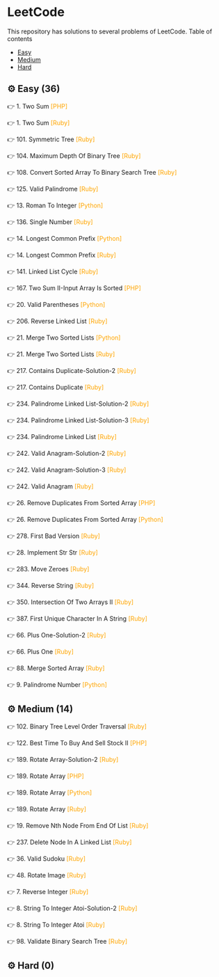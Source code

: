 # LeetCode
This repository has solutions to several problems of LeetCode.
Table of contents
- [Easy](#gear-easy-36)
- [Medium](#gear-medium-14)
- [Hard](#gear-hard-0)
## :gear: Easy (36)
:point_right: 1. Two Sum <span style='color: orange'>[PHP]</span>

:point_right: 1. Two Sum <span style='color: orange'>[Ruby]</span>

:point_right: 101. Symmetric Tree <span style='color: orange'>[Ruby]</span>

:point_right: 104. Maximum Depth Of Binary Tree <span style='color: orange'>[Ruby]</span>

:point_right: 108. Convert Sorted Array To Binary Search Tree <span style='color: orange'>[Ruby]</span>

:point_right: 125. Valid Palindrome <span style='color: orange'>[Ruby]</span>

:point_right: 13. Roman To Integer <span style='color: orange'>[Python]</span>

:point_right: 136. Single Number <span style='color: orange'>[Ruby]</span>

:point_right: 14. Longest Common Prefix <span style='color: orange'>[Python]</span>

:point_right: 14. Longest Common Prefix <span style='color: orange'>[Ruby]</span>

:point_right: 141. Linked List Cycle <span style='color: orange'>[Ruby]</span>

:point_right: 167. Two Sum II-Input Array Is Sorted <span style='color: orange'>[PHP]</span>

:point_right: 20. Valid Parentheses <span style='color: orange'>[Python]</span>

:point_right: 206. Reverse Linked List <span style='color: orange'>[Ruby]</span>

:point_right: 21. Merge Two Sorted Lists <span style='color: orange'>[Python]</span>

:point_right: 21. Merge Two Sorted Lists <span style='color: orange'>[Ruby]</span>

:point_right: 217. Contains Duplicate-Solution-2 <span style='color: orange'>[Ruby]</span>

:point_right: 217. Contains Duplicate <span style='color: orange'>[Ruby]</span>

:point_right: 234. Palindrome Linked List-Solution-2 <span style='color: orange'>[Ruby]</span>

:point_right: 234. Palindrome Linked List-Solution-3 <span style='color: orange'>[Ruby]</span>

:point_right: 234. Palindrome Linked List <span style='color: orange'>[Ruby]</span>

:point_right: 242. Valid Anagram-Solution-2 <span style='color: orange'>[Ruby]</span>

:point_right: 242. Valid Anagram-Solution-3 <span style='color: orange'>[Ruby]</span>

:point_right: 242. Valid Anagram <span style='color: orange'>[Ruby]</span>

:point_right: 26. Remove Duplicates From Sorted Array <span style='color: orange'>[PHP]</span>

:point_right: 26. Remove Duplicates From Sorted Array <span style='color: orange'>[Python]</span>

:point_right: 278. First Bad Version <span style='color: orange'>[Ruby]</span>

:point_right: 28. Implement Str Str <span style='color: orange'>[Ruby]</span>

:point_right: 283. Move Zeroes <span style='color: orange'>[Ruby]</span>

:point_right: 344. Reverse String <span style='color: orange'>[Ruby]</span>

:point_right: 350. Intersection Of Two Arrays II <span style='color: orange'>[Ruby]</span>

:point_right: 387. First Unique Character In A String <span style='color: orange'>[Ruby]</span>

:point_right: 66. Plus One-Solution-2 <span style='color: orange'>[Ruby]</span>

:point_right: 66. Plus One <span style='color: orange'>[Ruby]</span>

:point_right: 88. Merge Sorted Array <span style='color: orange'>[Ruby]</span>

:point_right: 9. Palindrome Number <span style='color: orange'>[Python]</span>

## :gear: Medium (14)
:point_right: 102. Binary Tree Level Order Traversal <span style='color: orange'>[Ruby]</span>

:point_right: 122. Best Time To Buy And Sell Stock II <span style='color: orange'>[PHP]</span>

:point_right: 189. Rotate Array-Solution-2 <span style='color: orange'>[Ruby]</span>

:point_right: 189. Rotate Array <span style='color: orange'>[PHP]</span>

:point_right: 189. Rotate Array <span style='color: orange'>[Python]</span>

:point_right: 189. Rotate Array <span style='color: orange'>[Ruby]</span>

:point_right: 19. Remove Nth Node From End Of List <span style='color: orange'>[Ruby]</span>

:point_right: 237. Delete Node In A Linked List <span style='color: orange'>[Ruby]</span>

:point_right: 36. Valid Sudoku <span style='color: orange'>[Ruby]</span>

:point_right: 48. Rotate Image <span style='color: orange'>[Ruby]</span>

:point_right: 7. Reverse Integer <span style='color: orange'>[Ruby]</span>

:point_right: 8. String To Integer Atoi-Solution-2 <span style='color: orange'>[Ruby]</span>

:point_right: 8. String To Integer Atoi <span style='color: orange'>[Ruby]</span>

:point_right: 98. Validate Binary Search Tree <span style='color: orange'>[Ruby]</span>

## :gear: Hard (0)
